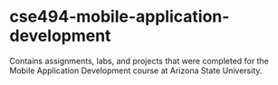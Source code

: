 # cse494-mobile-application-development

Contains assignments, labs, and projects that were completed for the Mobile Application Development course at Arizona State University.